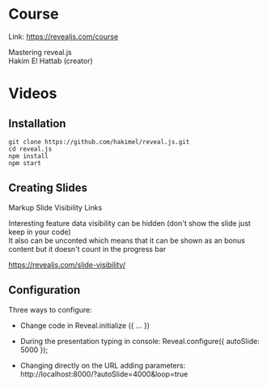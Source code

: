 # Course

Link: https://revealjs.com/course  

Mastering reveal.js   
Hakim El Hattab (creator)

# Videos

## Installation

```bsah
git clone https://github.com/hakimel/reveal.js.git
cd reveal.js
npm install
npm start
```
## Creating Slides

Markup
Slide Visibility
Links

Interesting feature data visibility can be hidden (don't show the slide just keep in your code)  
It also can be unconted which means that it can be shown as an bonus content but it doesn't count in the progress bar  

https://revealjs.com/slide-visibility/

## Configuration

Three ways to configure:

* Change code in Reveal.initialize ({ ... })  

* During the presentation typing in console: Reveal.configure({ autoSlide: 5000 });  

* Changing directly on the URL adding parameters:  
http://localhost:8000/?autoSlide=4000&loop=true